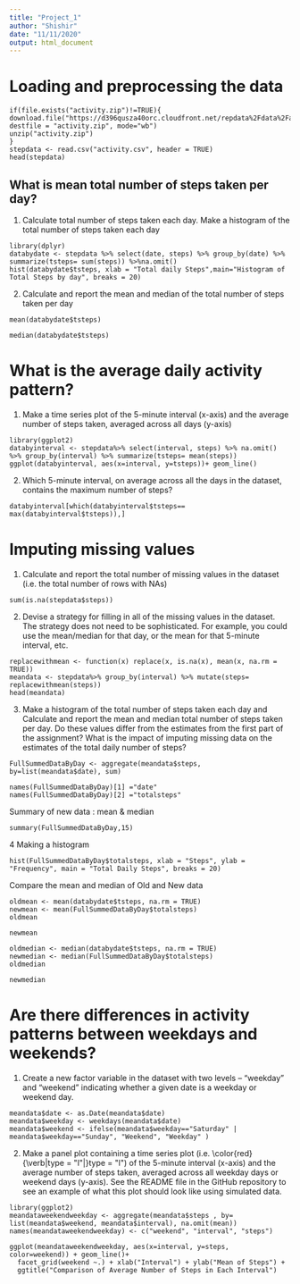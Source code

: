 ```yaml
---
title: "Project_1"
author: "Shishir"
date: "11/11/2020"
output: html_document
---
```

# Loading and preprocessing the data

```{r,echo = TRUE}
if(file.exists("activity.zip")!=TRUE){
download.file("https://d396qusza40orc.cloudfront.net/repdata%2Fdata%2Factivity.zip", destfile = "activity.zip", mode="wb")
unzip("activity.zip")
}
stepdata <- read.csv("activity.csv", header = TRUE)
head(stepdata)
```
## What is mean total number of steps taken per day?
  1. Calculate total number of steps taken each day. Make a histogram of the total number of steps taken each day
```{r, echo=TRUE}
library(dplyr)
databydate <- stepdata %>% select(date, steps) %>% group_by(date) %>% summarize(tsteps= sum(steps)) %>%na.omit()
hist(databydate$tsteps, xlab = "Total daily Steps",main="Histogram of Total Steps by day", breaks = 20)

```

  2. Calculate and report the mean and median of the total number of steps taken per day

```{r , echo=TRUE}
mean(databydate$tsteps)
```
```{r, echo=TRUE}
median(databydate$tsteps)
```
# What is the average daily activity pattern?
  1. Make a time series plot of the 5-minute interval (x-axis) and the average number of steps taken, averaged across all days (y-axis)
```{r, echo=TRUE}
library(ggplot2)
databyinterval <- stepdata%>% select(interval, steps) %>% na.omit() %>% group_by(interval) %>% summarize(tsteps= mean(steps)) 
ggplot(databyinterval, aes(x=interval, y=tsteps))+ geom_line()

```

  2. Which 5-minute interval, on average across all the days in the dataset, contains the maximum number of steps?
```{r, echo=TRUE}
databyinterval[which(databyinterval$tsteps== max(databyinterval$tsteps)),]

```

# Imputing missing values
  1. Calculate and report the total number of missing values in the dataset (i.e. the total number of rows with NAs)
```{r, echo=TRUE}
sum(is.na(stepdata$steps))
```

  2. Devise a strategy for filling in all of the missing values in the dataset. The strategy does not need to be sophisticated. For example, you could use the mean/median for that day, or the mean for that 5-minute interval, etc.
```{r, echo=TRUE}
replacewithmean <- function(x) replace(x, is.na(x), mean(x, na.rm = TRUE))
meandata <- stepdata%>% group_by(interval) %>% mutate(steps= replacewithmean(steps))
head(meandata)
```

  3. Make a histogram of the total number of steps taken each day and Calculate and report the mean and median total number of steps taken per day. Do these values differ from the estimates from the first part of the assignment? What is the impact of imputing missing data on the estimates of the total daily number of steps?
```{r, echo=TRUE}
FullSummedDataByDay <- aggregate(meandata$steps, by=list(meandata$date), sum)

names(FullSummedDataByDay)[1] ="date"
names(FullSummedDataByDay)[2] ="totalsteps"
```
Summary of new data : mean & median
```{r, echo=TRUE}
summary(FullSummedDataByDay,15)
```

4 Making a histogram
```{r, echo=TRUE}
hist(FullSummedDataByDay$totalsteps, xlab = "Steps", ylab = "Frequency", main = "Total Daily Steps", breaks = 20)

```

Compare the mean and median of Old and New data
```{r, echo=TRUE}
oldmean <- mean(databydate$tsteps, na.rm = TRUE)
newmean <- mean(FullSummedDataByDay$totalsteps)
oldmean
```

```{r, echo=TRUE}
newmean
```
```{r, echo=TRUE}
oldmedian <- median(databydate$tsteps, na.rm = TRUE)
newmedian <- median(FullSummedDataByDay$totalsteps)
oldmedian
```
```{r, echo=TRUE}
newmedian
```

# Are there differences in activity patterns between weekdays and weekends?
  1. Create a new factor variable in the dataset with two levels – “weekday” and “weekend” indicating whether a given date is a weekday or weekend day.
```{r, echo=TRUE}
meandata$date <- as.Date(meandata$date)
meandata$weekday <- weekdays(meandata$date)
meandata$weekend <- ifelse(meandata$weekday=="Saturday" | meandata$weekday=="Sunday", "Weekend", "Weekday" )
```
  2. Make a panel plot containing a time series plot (i.e. \color{red}{\verb|type = "l"|}type = "l") of the 5-minute interval (x-axis) and the average number of steps taken, averaged across all weekday days or weekend days (y-axis). See the README file in the GitHub repository to see an example of what this plot should look like using simulated data.
```{r, echo=TRUE}
library(ggplot2)
meandataweekendweekday <- aggregate(meandata$steps , by= list(meandata$weekend, meandata$interval), na.omit(mean))
names(meandataweekendweekday) <- c("weekend", "interval", "steps")

ggplot(meandataweekendweekday, aes(x=interval, y=steps, color=weekend)) + geom_line()+
  facet_grid(weekend ~.) + xlab("Interval") + ylab("Mean of Steps") +
  ggtitle("Comparison of Average Number of Steps in Each Interval")
```

